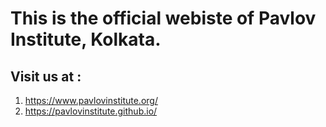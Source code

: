 # This is the official webiste of Pavlov Institute, Kolkata.

## Visit us at : 

1. https://www.pavlovinstitute.org/
2. https://pavlovinstitute.github.io/
